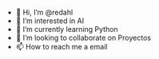 - 👋 Hi, I’m @redahl
- 👀 I’m interested in  AI
- 🌱 I’m currently learning  Python
- 💞️ I’m looking to collaborate on Proyectos
- 📫 How to reach me  a  email

<!---
redahl/redahl is a ✨ special ✨ repository because its `README.md` (this file) appears on your GitHub profile.
You can click the Preview link to take a look at your changes.
--->
